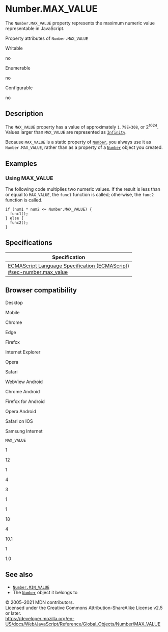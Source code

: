 Number.MAX\_VALUE
=================

The `Number.MAX_VALUE` property represents the maximum numeric value representable in JavaScript.

Property attributes of `Number.MAX_VALUE`

Writable

no

Enumerable

no

Configurable

no

Description
-----------

The `MAX_VALUE` property has a value of approximately `1.79E+308`, or 2<sup>1024</sup>. Values larger than `MAX_VALUE` are represented as [`Infinity`](../infinity).

Because `MAX_VALUE` is a static property of [`Number`](../number), you always use it as `Number.MAX_VALUE`, rather than as a property of a [`Number`](../number) object you created.

Examples
--------

### Using MAX\_VALUE

The following code multiplies two numeric values. If the result is less than or equal to `MAX_VALUE`, the `func1` function is called; otherwise, the `func2` function is called.

    if (num1 * num2 <= Number.MAX_VALUE) {
      func1();
    } else {
      func2();
    }

Specifications
--------------

<table><thead><tr class="header"><th>Specification</th></tr></thead><tbody><tr class="odd"><td><a href="https://tc39.es/ecma262/#sec-number.max_value">ECMAScript Language Specification (ECMAScript)<br />
<span class="small">#sec-number.max_value</span></a></td></tr></tbody></table>

Browser compatibility
---------------------

Desktop

Mobile

Chrome

Edge

Firefox

Internet Explorer

Opera

Safari

WebView Android

Chrome Android

Firefox for Android

Opera Android

Safari on IOS

Samsung Internet

`MAX_VALUE`

1

12

1

4

3

1

1

18

4

10.1

1

1.0

See also
--------

-   [`Number.MIN_VALUE`](min_value)
-   The [`Number`](../number) object it belongs to

© 2005–2021 MDN contributors.  
Licensed under the Creative Commons Attribution-ShareAlike License v2.5 or later.  
<a href="https://developer.mozilla.org/en-US/docs/Web/JavaScript/Reference/Global_Objects/Number/MAX_VALUE" class="_attribution-link">https://developer.mozilla.org/en-US/docs/Web/JavaScript/Reference/Global_Objects/Number/MAX_VALUE</a>
